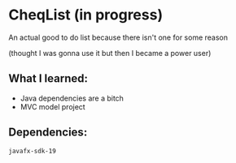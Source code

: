 # CheqList (in progress)
An actual good to do list because there isn't one for some reason

(thought I was gonna use it but then I became a power user)

## What I learned:
- Java dependencies are a bitch
- MVC model project

## Dependencies:
```
javafx-sdk-19
```
